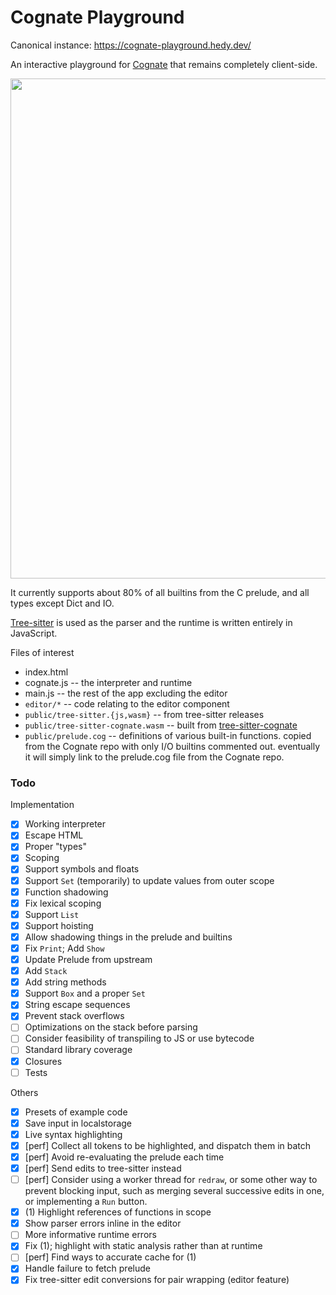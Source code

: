 # Cognate Playground

Canonical instance: <https://cognate-playground.hedy.dev/>

An interactive playground for [Cognate](https://cognate-lang.github.io) that
remains completely client-side.

<img src="https://raw.githubusercontent.com/hedyhli/cognate-playground/main/demo.png" width=800 />

It currently supports about 80% of all builtins from the C prelude, and all
types except Dict and IO.

[Tree-sitter](https://github.com/hedyhli/tree-sitter-cognate) is used as the
parser and the runtime is written entirely in JavaScript.

Files of interest
- index.html
- cognate.js -- the interpreter and runtime
- main.js -- the rest of the app excluding the editor
- `editor/*` -- code relating to the editor component
- `public/tree-sitter.{js,wasm}` -- from tree-sitter releases
- `public/tree-sitter-cognate.wasm` -- built from
  [tree-sitter-cognate](https://github.com/hedyhli/tree-sitter-cognate)
- `public/prelude.cog` -- definitions of various built-in functions. copied from the
  Cognate repo with only I/O builtins commented out. eventually it will simply
  link to the prelude.cog file from the Cognate repo.

### Todo

Implementation
- [X] Working interpreter
- [X] Escape HTML
- [X] Proper "types"
- [X] Scoping
- [X] Support symbols and floats
- [X] Support `Set` (temporarily) to update values from outer scope
- [X] Function shadowing
- [X] Fix lexical scoping
- [X] Support `List`
- [X] Support hoisting
- [X] Allow shadowing things in the prelude and builtins
- [X] Fix `Print`; Add `Show`
- [X] Update Prelude from upstream
- [X] Add `Stack`
- [X] Add string methods
- [X] Support `Box` and a proper `Set`
- [X] String escape sequences
- [X] Prevent stack overflows
- [ ] Optimizations on the stack before parsing
- [ ] Consider feasibility of transpiling to JS or use bytecode
- [ ] Standard library coverage
- [X] Closures
- [ ] Tests

Others
- [X] Presets of example code
- [X] Save input in localstorage
- [X] Live syntax highlighting
- [X] [perf] Collect all tokens to be highlighted, and dispatch them in batch
- [X] [perf] Avoid re-evaluating the prelude each time
- [X] [perf] Send edits to tree-sitter instead
- [ ] [perf] Consider using a worker thread for `redraw`, or some other way
      to prevent blocking input, such as merging several successive edits in
      one, or implementing a `Run` button.
- [X] (1) Highlight references of functions in scope
- [X] Show parser errors inline in the editor
- [ ] More informative runtime errors
- [X] Fix (1); highlight with static analysis rather than at runtime
- [ ] [perf] Find ways to accurate cache for (1)
- [X] Handle failure to fetch prelude
- [X] Fix tree-sitter edit conversions for pair wrapping (editor feature)

